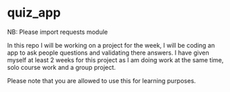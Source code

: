 # quiz_app
NB:
Please import requests module

In this repo I will be working on a project for the week, I will be coding an app to ask people questions and validating there answers. I have given myself at least 2 weeks for this project as I am doing work at the same time, solo course work and a group project.

Please note that you are allowed to use this for learning purposes.
